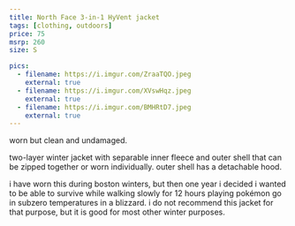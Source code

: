 ```yaml
---
title: North Face 3-in-1 HyVent jacket
tags: [clothing, outdoors]
price: 75
msrp: 260
size: S

pics:
  - filename: https://i.imgur.com/ZraaTQO.jpeg
    external: true
  - filename: https://i.imgur.com/XVswHqz.jpeg
    external: true
  - filename: https://i.imgur.com/BMHRtD7.jpeg
    external: true
---
```


worn but clean and undamaged.

two-layer winter jacket with separable inner fleece and outer shell that can be
zipped together or worn individually.  outer shell has a detachable hood.

i have worn this during boston winters, but then one year i decided i wanted to
be able to survive while walking slowly for 12 hours playing pokémon go in
subzero temperatures in a blizzard.  i do not recommend this jacket for that
purpose, but it is good for most other winter purposes.
